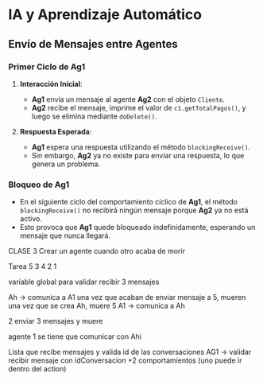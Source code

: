 # IA y Aprendizaje Automático

## Envío de Mensajes entre Agentes

### Primer Ciclo de Ag1

1. **Interacción Inicial**:
    - **Ag1** envía un mensaje al agente **Ag2** con el objeto `Cliente`.
    - **Ag2** recibe el mensaje, imprime el valor de `c1.getTotalPagos()`, y luego se elimina mediante `doDelete()`.

2. **Respuesta Esperada**:
    - **Ag1** espera una respuesta utilizando el método `blockingReceive()`.
    - Sin embargo, **Ag2** ya no existe para enviar una respuesta, lo que genera un problema.

### Bloqueo de Ag1

- En el siguiente ciclo del comportamiento cíclico de **Ag1**, el método `blockingReceive()` no recibirá ningún mensaje porque **Ag2** ya no está activo.
- Esto provoca que **Ag1** quede bloqueado indefinidamente, esperando un mensaje que nunca llegará.


CLASE 3 
Crear un agente cuando otro acaba de morir

Tarea 
5 3 4 2 1 

variable global para validar recibir 3 mensajes

Ah -> comunica a A1
una vez que acaban de enviar mensaje a 5, mueren
una vez que se crea Ah, muere 5
A1 -> comunica a Ah

2 enviar 3 mensajes y muere

agente 1 se tiene que comunicar con Ahi 


Lista que recibe mensajes y valida id de las conversaciones
AG1 -> validar recibir mensaje con idConversacion
+2 comportamientos (uno puede ir dentro del action)